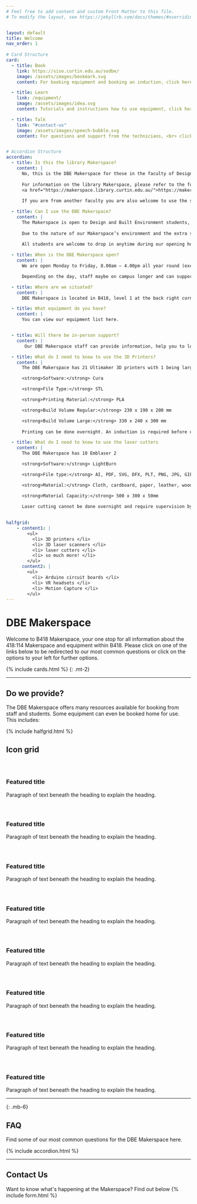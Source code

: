 ```yaml
---
# Feel free to add content and custom Front Matter to this file.
# To modify the layout, see https://jekyllrb.com/docs/themes/#overriding-theme-defaults


layout: default
title: Welcome
nav_order: 1
 
# Card Structure
card:
  - title: Book
    link: https://siso.curtin.edu.au/sodbe/
    image: /assets/images/bookmark.svg
    content: For booking equipment and booking an induction, click here.

  - title: Learn
    link: /equipment/
    image: /assets/images/idea.svg
    content: Tutorials and instructions how to use equipment, click here

  - title: Talk
    link: "#contact-us"
    image: /assets/images/speech-bubble.svg
    content: For questions and support from the technicians, <br> click here.


# Accordion Structure
accordion: 
  - title: Is this the library Makerspace?
    content: |
      No, this is the DBE Makerspace for those in the faculty of Design and Built Environment. 
    
      For information on the library Makerspace, please refer to the following website 
      <a href="https://makerspace.library.curtin.edu.au/">https://makerspace.library.curtin.edu.au/ </a>  
    
      If you are from another faculty you are also welcome to use the space subject to availability.

  - title: Can I use the DBE Makerspace?
    content: |
      The Makerspace is open to Design and Built Environment students, staff and tenants of building 418. If you are from another faculty you are also welcome to use the space subject to availability. 
      
      Due to the nature of our Makerspace’s environment and the extra safety precautions required, the space is not available to children.
    
      All students are welcome to drop in anytime during our opening hours or email us with your query.    

  - title: When is the DBE Makerspace open?
    content: |
      We are open Monday to Friday, 8.00am – 4.00pm all year round (excluding holidays).

      Depending on the day, staff maybe on campus longer and can support you.

  - title: Where are we situated?
    content: |
      DBE Makerspace is located in B418, level 1 at the back right corner of the building.

  - title: What equipment do you have?
    content: |
      You can view our equipment list here.


  - title: Will there be in-person support?
    content: |
       Our DBE Makerspace staff can provide information, help you to locate the equipment you need and assist you to get started. We promote self-directed learning and are not necessarily experts in all the activity areas we support.

  - title: What do I need to know to use the 3D Printers?
    content: |
      The DBE Makerspace has 21 Ultimaker 3D printers with 1 being larger than the others.

      <strong>Software:</strong> Cura

      <strong>File Type:</strong> STL

      <strong>Printing Material:</strong> PLA

      <strong>Build Volume Regular:</strong> 230 x 190 x 200 mm

      <strong>Build Volume Large:</strong> 330 x 240 x 300 mm
      
      Printing can be done overnight. An induction is required before use.

  - title: What do I need to know to use the laser cutters
    content: |
      The DBE Makerspace has 10 Emblaser 2

      <strong>Software:</strong> LightBurn

      <strong>File type:</strong> AI, PDF, SVG, DFX, PLT, PNG, JPG, GIF, BMP (preferred)

      <strong>Material:</strong> Cloth, cardboard, paper, leather, wood, and more

      <strong>Material Capacity:</strong> 500 x 300 x 50mm
    
      Laser cutting cannot be done overnight and require supervision by the user at all times. A technician is also required to be in line of sight at all times. An induction is required before use.

      
halfgrid: 
    - content1: |
        <ul> 
          <li> 3D printers </li>
          <li> 3D laser scanners </li>
          <li> laser cutters </li>
          <li> so much more! </li>
        </ul>
      content2: |
        <ul>
          <li> Arduino circuit boards </li> 
          <li> VR headsets </li>
          <li> Motion Capture </li>
        </ul>
--- 
```


# DBE Makerspace

Welcome to B418 Makerspace, your one stop for all information about the 418:114 Makerspace and equipment within B418. Please click on one of the links below to be redirected to our most common questions or click on the options to your left for further options.


{% include cards.html %}
{: .mt-2}

---

## Do we provide?

The DBE Makerspace offers many resources available for booking from staff and students. Some equipment can even be booked home for use. This includes:

{% include halfgrid.html %}

<h2 class="pb-2 border-bottom">Icon grid</h2>

<div class="row row-cols-1 row-cols-sm-2 row-cols-md-3 row-cols-lg-4 g-4 py-5">
  <div class="col d-flex align-items-start">
    <svg class="bi text-muted flex-shrink-0 me-3" width="1.75em" height="1.75em"><use xlink:href="#bootstrap"/></svg>
    <div>
      <h3 class="fw-bold mb-0 fs-4">Featured title</h3>
      <p>Paragraph of text beneath the heading to explain the heading.</p>
    </div>
  </div>
  <div class="col d-flex align-items-start">
    <svg class="bi text-muted flex-shrink-0 me-3" width="1.75em" height="1.75em"><use xlink:href="#cpu-fill"/></svg>
    <div>
      <h3 class="fw-bold mb-0 fs-4">Featured title</h3>
      <p>Paragraph of text beneath the heading to explain the heading.</p>
    </div>
  </div>
  <div class="col d-flex align-items-start">
    <svg class="bi text-muted flex-shrink-0 me-3" width="1.75em" height="1.75em"><use xlink:href="#calendar3"/></svg>
    <div>
      <h3 class="fw-bold mb-0 fs-4">Featured title</h3>
      <p>Paragraph of text beneath the heading to explain the heading.</p>
    </div>
  </div>
  <div class="col d-flex align-items-start">
    <svg class="bi text-muted flex-shrink-0 me-3" width="1.75em" height="1.75em"><use xlink:href="#home"/></svg>
    <div>
      <h3 class="fw-bold mb-0 fs-4">Featured title</h3>
      <p>Paragraph of text beneath the heading to explain the heading.</p>
    </div>
  </div>
  <div class="col d-flex align-items-start">
    <svg class="bi text-muted flex-shrink-0 me-3" width="1.75em" height="1.75em"><use xlink:href="#speedometer2"/></svg>
    <div>
      <h3 class="fw-bold mb-0 fs-4">Featured title</h3>
      <p>Paragraph of text beneath the heading to explain the heading.</p>
    </div>
  </div>
  <div class="col d-flex align-items-start">
    <svg class="bi text-muted flex-shrink-0 me-3" width="1.75em" height="1.75em"><use xlink:href="#toggles2"/></svg>
    <div>
      <h3 class="fw-bold mb-0 fs-4">Featured title</h3>
      <p>Paragraph of text beneath the heading to explain the heading.</p>
    </div>
  </div>
  <div class="col d-flex align-items-start">
    <svg class="bi text-muted flex-shrink-0 me-3" width="1.75em" height="1.75em"><use xlink:href="#geo-fill"/></svg>
    <div>
      <h3 class="fw-bold mb-0 fs-4">Featured title</h3>
      <p>Paragraph of text beneath the heading to explain the heading.</p>
    </div>
  </div>
  <div class="col d-flex align-items-start">
    <svg class="bi text-muted flex-shrink-0 me-3" width="1.75em" height="1.75em"><use xlink:href="#tools"/></svg>
    <div>
      <h3 class="fw-bold mb-0 fs-4">Featured title</h3>
      <p>Paragraph of text beneath the heading to explain the heading.</p>
    </div>
  </div>
</div>

<!-- <h2>Calendar</h2>
<p>Want to know what's happening at the Makerspace? Find out below:
  <div id='calendar'></div>
</p> -->

<!-- <iframe src="https://calendar.google.com/calendar/embed?src=280706j%40curtin.edu.au&ctz=Australia%2FPerth" style="border: 0" width="800" height="600" frameborder="0" scrolling="no"></iframe> -->

---
{: .mb-6}

## FAQ
Find some of our most common questions for the DBE Makerspace here.

{% include accordion.html %}

---

## Contact Us
Want to know what's happening at the Makerspace? Find out below
{% include form.html %}


